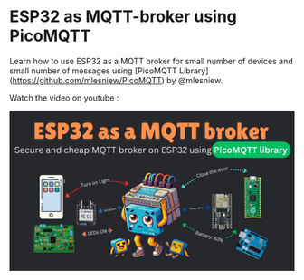 # ESP32 as MQTT-broker using PicoMQTT
Learn how to use ESP32 as a MQTT broker for small number of devices and small number of messages using [PicoMQTT Library] (https://github.com/mlesniew/PicoMQTT) by @mlesniew.


Watch the video on youtube :

[![ESP32 as MQTT broker](https://github.com/HighVoltages/ESP32-as-MQTT-broker/blob/main/ESP32%20as%20MQTT%20broker%20picoMQTT.jpg?raw=true)](https://www.youtube.com/watch?v=scOqgQTHKho "ESP32 as MQTT broker")
